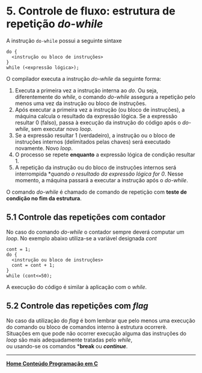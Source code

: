 # 5. Controle de fluxo: estrutura de repetição *do-while*

A instrução `do-while` possui a seguinte sintaxe  
```
do {
  <instrução ou bloco de instruções>
}
while (<expressão lógica>);
```  
O compilador executa a instrução *do-while* da seguinte forma:
1. Executa a primeira vez a instrução interna ao *do*. 
Ou seja, diferentemente do *while*, o comando *do-while* assegura a repetição pelo menos uma vez da instrução ou bloco de instruções.
2. Após executar a primeira vez a instrução (ou bloco de instruções), a máquina calcula o resultado da expressão lógica. 
Se a expressão resultar 0 (falso), passa à execução da instrução do código após o *do-while*, sem executar novo *loop*.
4. Se a expressão resultar 1 (verdadeiro), a instrução ou o bloco de instruções internos (delimitados pelas chaves) será executado novamente. Novo *loop*.
5. O processo se repete **enquanto** a expressão lógica de condição resultar 1.
6. A repetição da instrução ou do bloco de instruções internos será interrompida **quando o resultado da expressão lógica for 0*. 
Nesse momento, a máquina passará a executar a instrução após o *do-while*.  

O comando *do-while* é chamado de comando de repetição com **teste de condição no fim da estrutura**.

## 5.1 Controle das repetições com **contador**  
No caso do comando *do-while* o contador sempre deverá computar um *loop*. No exemplo abaixo utiliza-se a variável designada *cont*  
```
cont = 1;
do {
  <instrução ou bloco de instruções>
  cont = cont + 1;
}
while (cont<=50);
```  
A execução do código é similar à aplicação com o *while*.

## 5.2 Controle das repetições com *flag*
No caso da utilização do *flag* é bom lembrar que pelo menos uma execução do comando ou bloco de comandos interno à estrutura ocorrerè.  
Situações em que pode não ocorrer execução alguma das instruções do *loop* são mais adequadamente tratadas pelo *while*,  
ou usando-se os comandos ***break** ou ***continue***.

___
**[Home Conteúdo Programação em C](https://github.com/claytonjasilva/claytonjasilva.github.io/blob/main/progC_aulas.md)**   
